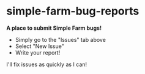 # simple-farm-bug-reports
**A place to submit Simple Farm bugs!**

- Simply go to the "Issues" tab above
- Select "New Issue"
- Write your report!

I'll fix issues as quickly as I can!

